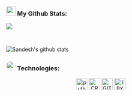 ### <img src='https://media1.giphy.com/media/du3J3cXyzhj75IOgvA/giphy.gif?cid=ecf05e47x2g034i9pzwtzzsd3xgg2w9nr94t4tflbbgo3008&rid=giphy.gif' width='25px'> My Github Stats:

<p align="centre">
<a href='https://github-readme-stats.vercel.app/api/top-langs/?username=San411&theme=prussian&layout=compact&text_color=daf7dc'>
<img src = 'https://github.com/San411/github-readme-stats'>
</a>
</p>

<br>

![Sandesh's github stats](https://github-readme-stats.vercel.app/api?username=San411&theme=prussian&show_icons=true&title_color=ffc857&icon_color=8ac926&text_color=daf7dc&hide=["stars"])


### <img src ='https://media.giphy.com/media/U4FkC2VqpeNRHjTDQ5/giphy-downsized.gif' width='25px' style="border-radius:50%"> Technologies:
<p align="center">
      <img src="https://www.vectorlogo.zone/logos/python/python-icon.svg" alt="python" width="30" height="30"/>
      <img src="https://raw.githubusercontent.com/abranhe/programming-languages-logos/master/src/cpp/cpp.svg" alt="CPP" width="30" height="30"/>
      <img src="https://www.vectorlogo.zone/logos/git-scm/git-scm-icon.svg" alt="GIT" width="30" height="30"/>   
      <img src="https://www.vectorlogo.zone/logos/jupyter/jupyter-icon.svg" alt="IPYNB" width="30" height="30"/> 
</p>
